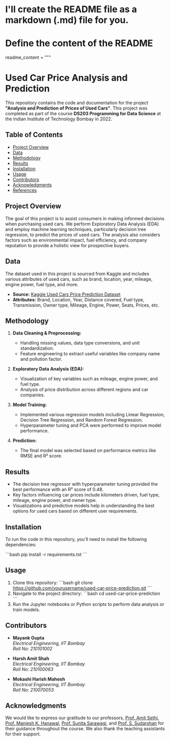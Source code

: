 # I'll create the README file as a markdown (.md) file for you.

# Define the content of the README
readme_content = """
# Used Car Price Analysis and Prediction

This repository contains the code and documentation for the project **"Analysis and Prediction of Prices of Used Cars"**. This project was completed as part of the course **DS203 Programming for Data Science** at the Indian Institute of Technology Bombay in 2022.

## Table of Contents
- [Project Overview](#project-overview)
- [Data](#data)
- [Methodology](#methodology)
- [Results](#results)
- [Installation](#installation)
- [Usage](#usage)
- [Contributors](#contributors)
- [Acknowledgments](#acknowledgments)
- [References](#references)

## Project Overview
The goal of this project is to assist consumers in making informed decisions when purchasing used cars. We perform Exploratory Data Analysis (EDA) and employ machine learning techniques, particularly decision tree regression, to predict the prices of used cars. The analysis also considers factors such as environmental impact, fuel efficiency, and company reputation to provide a holistic view for prospective buyers.

## Data
The dataset used in this project is sourced from Kaggle and includes various attributes of used cars, such as brand, location, year, mileage, engine power, fuel type, and more.

- **Source:** [Kaggle Used Cars Price Prediction Dataset](https://www.kaggle.com/datasets/avikasliwal/used-cars-price-prediction)
- **Attributes:** Brand, Location, Year, Distance covered, Fuel type, Transmission, Owner type, Mileage, Engine, Power, Seats, Prices, etc.

## Methodology
1. **Data Cleaning & Preprocessing:**  
   - Handling missing values, data type conversions, and unit standardization.
   - Feature engineering to extract useful variables like company name and pollution factor.

2. **Exploratory Data Analysis (EDA):**  
   - Visualization of key variables such as mileage, engine power, and fuel type.
   - Analysis of price distribution across different regions and car companies.

3. **Model Training:**  
   - Implemented various regression models including Linear Regression, Decision Tree Regression, and Random Forest Regression.
   - Hyperparameter tuning and PCA were performed to improve model performance.

4. **Prediction:**  
   - The final model was selected based on performance metrics like RMSE and R² score.

## Results
- The decision tree regressor with hyperparameter tuning provided the best performance with an R² score of 0.48.
- Key factors influencing car prices include kilometers driven, fuel type, mileage, engine power, and owner type.
- Visualizations and predictive models help in understanding the best options for used cars based on different user requirements.

## Installation
To run the code in this repository, you'll need to install the following dependencies:

\`\`\`bash
pip install -r requirements.txt
\`\`\`

## Usage
1. Clone this repository:
    \`\`\`bash
    git clone https://github.com/yourusername/used-car-price-prediction.git
    \`\`\`
2. Navigate to the project directory:
    \`\`\`bash
    cd used-car-price-prediction
    \`\`\`
3. Run the Jupyter notebooks or Python scripts to perform data analysis or train models.

## Contributors
- **Mayank Gupta**  
  *Electrical Engineering, IIT Bombay*  
  *Roll No: 210101002*

- **Harsh Amit Shah**  
  *Electrical Engineering, IIT Bombay*  
  *Roll No: 210100063*

- **Mokashi Harish Mahesh**  
  *Electrical Engineering, IIT Bombay*  
  *Roll No: 210070053*

## Acknowledgments
We would like to express our gratitude to our professors, [Prof. Amit Sethi](http://www.cse.iitb.ac.in/~asethi/), [Prof. Manjesh K. Hanawal](http://www.iitb.ac.in/~manjesh/), [Prof. Sunita Sarawagi](http://www.cse.iitb.ac.in/~sunita/), and [Prof. S. Sudarshan](http://www.cse.iitb.ac.in/~sudarsha/) for their guidance throughout the course. We also thank the teaching assistants for their support.

